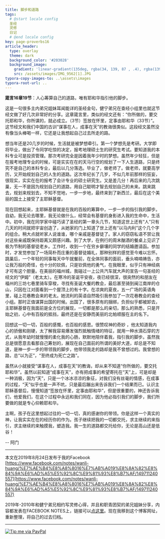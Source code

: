 ```yaml
---
title: 脚步和道路
tags: 
  # @start locale config
  圣经
  灵修
  日记
  # @end locale config
key: page-proverbs16
article_header:
  type: overlay
  theme: dark
  background_color: '#203028'
  background_image:
    gradient: 'linear-gradient(135deg, rgba(34, 139, 87 , .4), rgba(139, 34, 139, .4))'
    src: /assets/images/IMG_9562[1].JPG
typora-copy-images-to: ..\assets\images
typora-root-url: ..
---
```


**箴言16章19节**：人心筹算自己的道路，唯有耶和华指引他的脚步。

<!--more-->

这是一句很多主内弟兄姐妹耳闻能详的圣经金句，健宁弟兄在查经小组里也就这节经文做了好几次非常好的分享。这章箴言里，类似的经文还有：“你所做的，要交托耶和华，你所谋的，就必成立。（3节）签放在怀里，定事由耶和华（33节）”。这节经文和我们中国的古训“谋事在人，成事在天”的教诲很类似。这段经文虽然没有像当头棒喝一样，它还是让我想起自己过去所走的路。

想当年还是20几岁的时候，生活就是被梦想牵引。第一个梦想先是考研。大学即将毕业，做出了令同学吃惊的决定，报考地理硕士生的研究生考试。要知道我的本科专业可是投资管理。那次考研完全是因着我年少时的梦想。虽然年少轻狂，但是在报考地理专业的时候，可是实实在在的天马行空的规划了一下人生道路，只是终究不是自己的本科专业，最后以几分落选。毕业了，做老师了。做老师，就要高学历，又开始规划自己的人生的道路。这次年纪长了几岁，不似几年前那样的狂妄，很现实，实实在在的报考了会计专业的硕士研究生。又是差几分！再后来的几次跳巢，无一不是因为规划自己的道路，用自己聪明才智去规划自己的未来。跳来跳去，规划来规划去，不知不觉地，一步一步地，最终来到了新西兰，最后在这个美丽的国土上接受了主耶稣基督。

现在回想起来，主耶稣基督就是在我的百般的筹算中，一步一步的指引我的脚步。自幼，我无论去哪里，我无论做什么，经常会有基督的身影进入我的生命中，生活中。初中，我在同学家中碰巧读了圣经的第一章头几节，知道这世上还有“人”只有几天的时间就把宇宙创造了，从她家的门上知道了世上还有“以马内利”这个几个字的组合。稍大点就听家人说谁谁，哪个亲戚是基督徒了。家人的窃窃私语不禁让我对这些亲戚既保持距离又颇感兴趣。到了大学，在例行的周末酗酒的餐桌上见识了极为节制的基督徒老乡。工作时，收到一个在穷乡僻壤的同学的结婚邀请函。参加时，才发觉参加了一场简朴而庄重的基督徒婚礼，那种别样的感觉至今难以忘怀。跳巢后，一个年轻的同事每天中午就餐前，在全体同事的面前，垂头喃喃祷告，亦让我万般的奇怪，也十分的钦佩，只是钦佩他的勇气，在我眼里，似乎只有神经病才可有这个胆量。在美丽的福州城，我碰过一上公共汽车就大声的宣告一句圣经的经文的“伊姆”（老太太）。在寒冷的圣诞平安夜，夜已经很深，很突然的和朋友在福州的三坊七巷里骑车穿梭，寻找有圣诞大餐的教会，最后甚至骑到闽江南岸的仓山，只因在江对面看到一个屋顶上的有十字。在凉爽的夏夜，五一广场的英语角里，碰上花巷教会来的老太。她流利的英语自然吸引我参加了一次花巷教会的查经小组。那时正值谋算出国的时候。出国了，很多原有的捆绑，负担似乎都被卸去，主耶稣基督在我面前是全方位的展现，一切都是那么的亲切，那么的熟悉，只是开始之初，心中有百般的抵挡，最终还是在安静而美丽的北帕顺服在主的名下。

回想这一切一切，百般的感慨，也百般的感恩。很赞叹神的奇妙 ，他太知道我内心的骄傲和刚硬，太了解我容易爆发强烈抵触情绪的特征，就用一种水滴石穿的方式，从我年幼时就慢慢的柔化我的心肠，默默地陪伴着我，指引我的脚步。虽然我总是很愿意去看那自己筹划的，展现在自己面前的所谓的美好大道，却总是不知道，是神一步一步的带领我的脚步，他带领我走的路却是我不曾想过的。我曾想的路，总“以为正”，“至终成为死亡之路”。

虽然从小就接受“谋事在人，成事在天”的教诲，却从来不知道“你所做的，要交托耶和华”。虽然以前知道“成事在天”，亦有把成事的希望寄托在“天”上，可是却是一种消极，因为“天”，只是一个冰冰凉凉的象征，对我们没有丝毫的情感，在成事的过程，“天”似乎也是一声不吭，只是最后蹦出来告诉我们一个结果而已。认识主耶稣基督后，慢慢知道“签放在怀里，定事由耶和华”，但是很重要的，神还告诉我们，他爱我们，在这个过程中永远和我们同在，因为他必指引我们的脚步，我们所要做的就是专心仰赖耶和华。

主啊，孩子在这里想起过往的一切一切，真的感谢你的带领。你是这样一个真实的神，让我实实在在的经历你的作为。孩子继续把我的一切都交托，求主继续的来指引，求主继续的来触摸我，塑造我。我一生的道路都交托给你，无论是高山还是低谷！

-- 阿门

---

本文在2019年8月24日发布于我的Facebook [https://www.facebook.com/notes/wanli-huang/%E7%AE%B4%E8%A8%8016%E7%AB%A019%E8%8A%82%E8%84%9A%E6%AD%A5%E5%92%8C%E9%81%93%E8%B7%AF/149711240557](https://www.facebook.com/notes/wanli-huang/%E7%AE%B4%E8%A8%8016%E7%AB%A019%E8%8A%82%E8%84%9A%E6%AD%A5%E5%92%8C%E9%81%93%E8%B7%AF/149711240557)

2019年-2010年和健宁弟兄相约写灵修心得，并且和职青团契的弟兄姐妹分享，内容都发表在FACEBOOK NOTES上，链接可以[点这里](https://www.facebook.com/wanli.huang/notes)。现在我移到这个博客网址，重新整理，将自己的过去归档。

---

[![Tip me via PayPal](https://www.paypalobjects.com/zh_XC/i/btn/btn_donate_SM.gif)](https://www.paypal.com/cgi-bin/webscr?cmd=_s-xclick&hosted_button_id=TDFWVKVKGKKZ6)



